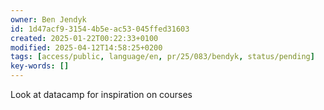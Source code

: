 ```yaml
---
owner: Ben Jendyk
id: 1d47acf9-3154-4b5e-ac53-045ffed31603
created: 2025-01-22T00:22:33+0100
modified: 2025-04-12T14:58:25+0200
tags: [access/public, language/en, pr/25/083/bendyk, status/pending]
key-words: []
---
```


Look at datacamp for inspiration on courses
